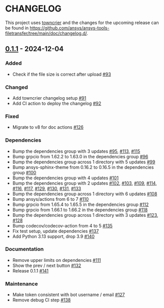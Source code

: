 # CHANGELOG

This project uses [towncrier](https://towncrier.readthedocs.io/) and the changes for the upcoming release can be found in <https://github.com/ansys/ansys-tools-filetransfer/tree/main/doc/changelog.d/>.

<!-- towncrier release notes start -->

## [0.1.1](https://github.com/ansys/ansys-tools-filetransfer/releases/tag/v0.1.1) - 2024-12-04


### Added

- Check if the file size is correct after upload [#93](https://github.com/ansys/ansys-tools-filetransfer/pull/93)


### Changed

- Add towncrier changelog setup [#91](https://github.com/ansys/ansys-tools-filetransfer/pull/91)
- Add CI action to deploy the changelog [#92](https://github.com/ansys/ansys-tools-filetransfer/pull/92)


### Fixed

- Migrate to v8 for doc actions [#126](https://github.com/ansys/ansys-tools-filetransfer/pull/126)


### Dependencies

- Bump the dependencies group with 3 updates [#95](https://github.com/ansys/ansys-tools-filetransfer/pull/95), [#113](https://github.com/ansys/ansys-tools-filetransfer/pull/113), [#115](https://github.com/ansys/ansys-tools-filetransfer/pull/115)
- Bump grpcio from 1.62.2 to 1.63.0 in the dependencies group [#96](https://github.com/ansys/ansys-tools-filetransfer/pull/96)
- Bump the dependencies group across 1 directory with 5 updates [#99](https://github.com/ansys/ansys-tools-filetransfer/pull/99)
- Bump ansys-sphinx-theme from 0.16.2 to 0.16.5 in the dependencies group [#100](https://github.com/ansys/ansys-tools-filetransfer/pull/100)
- Bump the dependencies group with 4 updates [#101](https://github.com/ansys/ansys-tools-filetransfer/pull/101)
- Bump the dependencies group with 2 updates [#102](https://github.com/ansys/ansys-tools-filetransfer/pull/102), [#103](https://github.com/ansys/ansys-tools-filetransfer/pull/103), [#109](https://github.com/ansys/ansys-tools-filetransfer/pull/109), [#114](https://github.com/ansys/ansys-tools-filetransfer/pull/114), [#116](https://github.com/ansys/ansys-tools-filetransfer/pull/116), [#117](https://github.com/ansys/ansys-tools-filetransfer/pull/117), [#129](https://github.com/ansys/ansys-tools-filetransfer/pull/129), [#130](https://github.com/ansys/ansys-tools-filetransfer/pull/130), [#131](https://github.com/ansys/ansys-tools-filetransfer/pull/131), [#133](https://github.com/ansys/ansys-tools-filetransfer/pull/133)
- Bump the dependencies group across 1 directory with 6 updates [#108](https://github.com/ansys/ansys-tools-filetransfer/pull/108)
- Bump ansys/actions from 6 to 7 [#110](https://github.com/ansys/ansys-tools-filetransfer/pull/110)
- Bump grpcio from 1.65.4 to 1.65.5 in the dependencies group [#112](https://github.com/ansys/ansys-tools-filetransfer/pull/112)
- Bump grpcio from 1.66.1 to 1.66.2 in the dependencies group [#118](https://github.com/ansys/ansys-tools-filetransfer/pull/118)
- Bump the dependencies group across 1 directory with 3 updates [#123](https://github.com/ansys/ansys-tools-filetransfer/pull/123), [#128](https://github.com/ansys/ansys-tools-filetransfer/pull/128)
- Bump codecov/codecov-action from 4 to 5 [#135](https://github.com/ansys/ansys-tools-filetransfer/pull/135)
- Fix test setup, update dependencies [#137](https://github.com/ansys/ansys-tools-filetransfer/pull/137)
- Add Python 3.13 support, drop 3.9 [#140](https://github.com/ansys/ansys-tools-filetransfer/pull/140)


### Documentation

- Remove upper limits on dependencies [#111](https://github.com/ansys/ansys-tools-filetransfer/pull/111)
- Show the prev / next button [#132](https://github.com/ansys/ansys-tools-filetransfer/pull/132)
- Release 0.1.1 [#141](https://github.com/ansys/ansys-tools-filetransfer/pull/141)


### Maintenance

- Make token consistent with bot username / email [#127](https://github.com/ansys/ansys-tools-filetransfer/pull/127)
- Remove debug CI step [#138](https://github.com/ansys/ansys-tools-filetransfer/pull/138)
